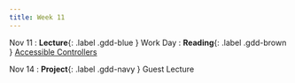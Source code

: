 ```yaml
---
title: Week 11
---
```


Nov 11
: **Lecture**{: .label .gdd-blue } Work Day
: **Reading**{: .label .gdd-brown } [Accessible Controllers]

Nov 14
: **Project**{: .label .gdd-navy } Guest Lecture

[Accessible Controllers]: https://www.cnet.com/news/microsofts-new-xbox-adaptive-controller-puts-disabled-players-back-in-the-game/

[Milestone 2: Alpha Playtest]: ../pages/projects/project3/project3